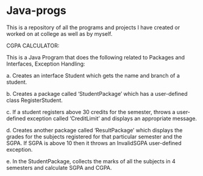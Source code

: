 # Java-progs

This is a repository of all the programs and projects I have created or worked on at college as well as by myself.

CGPA CALCULATOR:

This is a Java Program that does the following related to Packages and Interfaces, Exception Handling:

a. Creates an interface Student which gets the name and branch of a student.

b. Creates a package called ‘StudentPackage’ which has a user-defined class
RegisterStudent.

c. If a student registers above 30 credits for the semester, throws a user-defined exception called ‘CreditLimit’ and displays an
appropriate message.

d. Creates another package called ‘ResultPackage’ which displays the grades for the subjects registered for that particular semester and the SGPA. If SGPA
is above 10 then it throws an InvalidSGPA user-defined exception.

e. In the StudentPackage, collects the marks of all the subjects in 4 semesters and calculate SGPA and CGPA.
